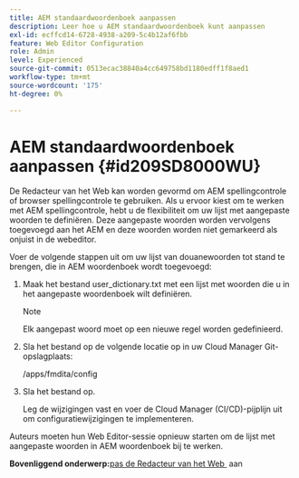 ```yaml
---
title: AEM standaardwoordenboek aanpassen
description: Leer hoe u AEM standaardwoordenboek kunt aanpassen
exl-id: ecffcd14-6728-4938-a209-5c4b12af6fbb
feature: Web Editor Configuration
role: Admin
level: Experienced
source-git-commit: 0513ecac38840a4cc649758bd1180edff1f8aed1
workflow-type: tm+mt
source-wordcount: '175'
ht-degree: 0%

---
```


# AEM standaardwoordenboek aanpassen {#id209SD8000WU}

De Redacteur van het Web kan worden gevormd om AEM spellingcontrole of browser spellingcontrole te gebruiken. Als u ervoor kiest om te werken met AEM spellingcontrole, hebt u de flexibiliteit om uw lijst met aangepaste woorden te definiëren. Deze aangepaste woorden worden vervolgens toegevoegd aan het AEM en deze woorden worden niet gemarkeerd als onjuist in de webeditor.

Voer de volgende stappen uit om uw lijst van douanewoorden tot stand te brengen, die in AEM woordenboek wordt toegevoegd:

1. Maak het bestand user\_dictionary.txt met een lijst met woorden die u in het aangepaste woordenboek wilt definiëren.

   >[!NOTE]
   >
   > Elk aangepast woord moet op een nieuwe regel worden gedefinieerd.

1. Sla het bestand op de volgende locatie op in uw Cloud Manager Git-opslagplaats:

   /apps/fmdita/config

1. Sla het bestand op.

   Leg de wijzigingen vast en voer de Cloud Manager \(CI/CD\)-pijplijn uit om configuratiewijzigingen te implementeren.


Auteurs moeten hun Web Editor-sessie opnieuw starten om de lijst met aangepaste woorden in AEM woordenboek bij te werken.

**Bovenliggend onderwerp:**&#x200B;[&#x200B; pas de Redacteur van het Web &#x200B;](conf-web-editor.md) aan
